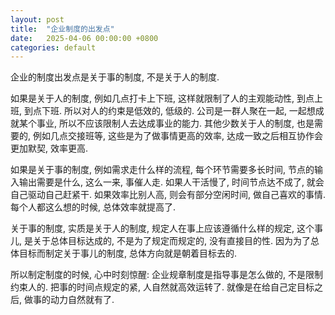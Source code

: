 ```yaml
---
layout: post
title:  "企业制度的出发点"
date:   2025-04-06 00:00:00 +0800
categories: default
---
```


企业的制度出发点是关于事的制度, 不是关于人的制度.

如果是关于人的制度, 例如几点打卡上下班, 这样就限制了人的主观能动性, 到点上班, 到点下班. 所以对人的约束是低效的, 低级的. 公司是一群人聚在一起, 一起想成就某个事业, 所以不应该限制人去达成事业的能力. 其他少数关于人的制度, 也是需要的, 例如几点交接班等, 这些是为了做事情更高的效率, 达成一致之后相互协作会更加默契, 效率更高.

如果是关于事的制度, 例如需求走什么样的流程, 每个环节需要多长时间, 节点的输入输出需要是什么, 这么一来, 事催人走. 如果人干活慢了, 时间节点达不成了, 就会自己驱动自己赶紧干. 如果效率比别人高, 则会有部分空闲时间, 做自己喜欢的事情. 每个人都这么想的时候, 总体效率就提高了.

关于事的制度, 实质是关于人的制度, 规定人在事上应该遵循什么样的规定, 这个事儿, 是关于总体目标达成的, 不是为了规定而规定的, 没有直接目的性. 因为为了总体目标而制定关于事儿的制度, 总体方向就是朝着目标去的.

所以制定制度的时候, 心中时刻惊醒: 企业规章制度是指导事是怎么做的, 不是限制约束人的. 把事的时间点规定的紧, 人自然就高效运转了. 就像是在给自己定目标之后, 做事的动力自然就有了.
